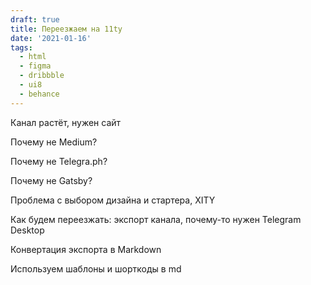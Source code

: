 ```yaml
---
draft: true
title: Переезжаем на 11ty
date: '2021-01-16'
tags:
  - html
  - figma
  - dribbble
  - ui8
  - behance
---
```


Канал растёт, нужен сайт

Почему не Medium?

Почему не Telegra.ph?

Почему не Gatsby?

Проблема с выбором дизайна и стартера, XITY

Как будем переезжать: экспорт канала, почему-то нужен Telegram Desktop

Конвертация экспорта в Markdown

Используем шаблоны и шорткоды в md
